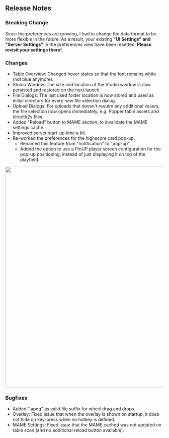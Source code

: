 ## Release Notes

### Breaking Change

Since the preferences are growing, I had to change the data format to be more flexible in the future.
As a result, your existing **"UI Settings" and "Server Settings"** in the preferences view have been resetted.
**Please revisit your settings there!**

### Changes

- Table Overview: Changed hover states so that the font remains white (not blue anymore).
- Studio Window: The size and location of the Studio window is now persisted and restored on the next launch.
- File Dialogs: The last used folder location is now stored and used as initial directory for every new file selection dialog.
- Upload Dialogs: For uploads that doesn't require any additional values, the file selection now opens immediately, e.g. Popper table assets and directb2s files.  
- Added "Reload" button to MAME section, to invalidate the MAME settings cache.
- Improved server start-up time a bit.
- Re-worked the preferences for the highscore card pop-up:
  - Renamed this feature from "notification" to "pop-up".
  - Added the option to use a PinUP player screen configuration for the pop-up positioning, instead of just displaying it on top of the playfield.

<img src="https://raw.githubusercontent.com/syd711/vpin-studio/main/documentation/highscores/card-popup.png" width="700" />


### Bugfixes

- Added ".apng" as valid file suffix for wheel drag and drops.
- Overlay: Fixed issue that when the overlay is shown on startup, it does not hide on key-press when no hotkey is defined.
- MAME Settings: Fixed issue that the MAME cached was not updated on table scan (and no additional reload button available).